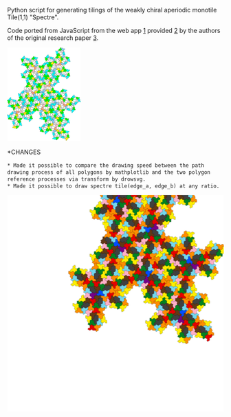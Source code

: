 Python script for generating tilings of the weakly chiral aperiodic monotile Tile(1,1) "Spectre".

Code ported from JavaScript from the web app [1] provided [2] by the authors of the original research paper [3].

[1]: https://cs.uwaterloo.ca/~csk/spectre/app.html

[2]: https://cs.uwaterloo.ca/~csk/spectre/

[3]: https://arxiv.org/abs/2305.17743

![Rendered tiling.](./spectre.svg)


*CHANGES

    * Made it possible to compare the drawing speed between the path drawing process of all polygons by mathplotlib and the two polygon reference processes via transform by drowsvg.
    * Made it possible to draw spectre tile(edge_a, edge_b) at any ratio.

![Rendered tiling ratio sqrt(3)  tile(7.3, 12.7)](./spectre_tile7.3-12.7_3-559useRef.svg)
